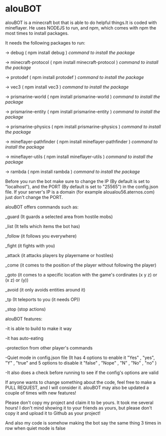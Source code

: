 # alouBOT
alouBOT is a minecraft bot that is able to do helpful things.It is coded with mineflayer. He uses NODEJS to run, and npm, which 
comes with npm the most times to install packages.

It needs the following packages to run:

-> debug                 ( npm install debug )                    _command to install the package_

-> minecraft-protocol    ( npm install minecraft-protocol )       _command to install the package_

-> protodef              ( npm install protodef )                 _command to install the package_

-> vec3                  ( npm install vec3 )                     _command to install the package_

-> prismarine-world      ( npm install prismarine-world )         _command to install the package_

-> prismarine-entity     ( npm install prismarine-entity )        _command to install the package_

-> prismarine-physics    ( npm install prismarine-physics )       _command to install the package_

-> mineflayer-pathfinder ( npm install mineflayer-pathfinder )    _command to install the package_

-> mineflayer-utils      ( npm install mineflayer-utils )         _command to install the package_

-> rambda                ( npm install rambda )                   _command to install the package_




Before you run the bot make sure to change the IP (By default is set to "localhost"), and the PORT (By default is set to "25565") in the config.json file.
If your server's IP is a domain (for example aloualou56.aternos.com) just don't change the PORT.


alouBOT offers commands such as:

_guard (It guards a selected area from hostile mobs)

_list (It tells which items the bot has)

_follow (it follows you everywhere)

_fight (it fights with you)

_attack (it attacks players by playername or hostiles)

_come (it comes to the position of the player without following the player)

_goto (it comes to a specific location with the game's cordinates (x y z) or (x z) or (y))

_avoid (it only avoids entities around it)

_tp (It teleports to you (it needs OP))

_stop (stop actions)



alouBOT features:

-it is able to build to make it way

-it has auto-eating

-protection from other player's commands 

-Quiet mode in config.json file (It has 4 options to enable it "Yes" , "yes", "Y" , "true" and 5 options to disable it "false" , "Nope" , "N" , "No" , "no" )

-It also does a check before running to see if the config's options are valid




If anyone wants to change something about the code, feel free to make a PULL REQUEST, and I will consider it.
alouBOT may also be updated a couple of times with new features!

Please don't copy my project and claim it to be yours. It took me several hours! I don't mind showing it to your friends as yours, but please don't copy it and upload it to Github as your project!

And also my code is somehow making the bot say the same thing 3 times in row when quiet mode is false


